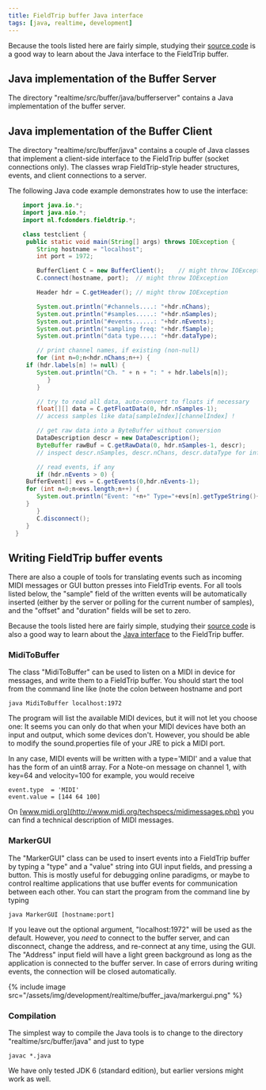 ```yaml
---
title: FieldTrip buffer Java interface
tags: [java, realtime, development]
---
```


Because the tools listed here are fairly simple, studying their [source code](http://code.google.com/p/fieldtrip/source/browse/trunk/realtime/src/buffer/java) is a good way to learn about the Java interface to the FieldTrip buffer.

## Java implementation of the Buffer Server

The directory "realtime/src/buffer/java/bufferserver" contains a Java implementation of the buffer server.

## Java implementation of the Buffer Client

The directory "realtime/src/buffer/java" contains a couple of Java classes that implement a client-side interface to the FieldTrip buffer (socket connections only). The classes wrap FieldTrip-style header structures, events, and client connections to a server.

The following Java code example demonstrates how to use the interface:

```java
    import java.io.*;
    import java.nio.*;
    import nl.fcdonders.fieldtrip.*;

    class testclient {
     public static void main(String[] args) throws IOException {
        String hostname = "localhost";
        int port = 1972;

        BufferClient C = new BufferClient();    // might throw IOException
        C.connect(hostname, port);  // might throw IOException

        Header hdr = C.getHeader(); // might throw IOException

        System.out.println("#channels....: "+hdr.nChans);
        System.out.println("#samples.....: "+hdr.nSamples);
        System.out.println("#events......: "+hdr.nEvents);
        System.out.println("sampling freq: "+hdr.fSample);
        System.out.println("data type....: "+hdr.dataType);

        // print channel names, if existing (non-null)
        for (int n=0;n<hdr.nChans;n++) {
     if (hdr.labels[n] != null) {
        System.out.println("Ch. " + n + ": " + hdr.labels[n]);
           }
        }

        // try to read all data, auto-convert to floats if necessary
        float[][] data = C.getFloatData(0, hdr.nSamples-1);
        // access samples like data[sampleIndex][channelIndex] !

        // get raw data into a ByteBuffer without conversion
        DataDescription descr = new DataDescription();
        ByteBuffer rawBuf = C.getRawData(0, hdr.nSamples-1, descr);
        // inspect descr.nSamples, descr.nChans, descr.dataType for info on data

        // read events, if any
        if (hdr.nEvents > 0) {
     BufferEvent[] evs = C.getEvents(0,hdr.nEvents-1);
     for (int n=0;n<evs.length;n++) {
        System.out.println("Event: "+n+" Type="+evs[n].getTypeString()+" Value="+evs[n].getValueString());
     }
        }
        C.disconnect();
     }
  }
```

## Writing FieldTrip buffer events

There are also a couple of tools for translating events such as incoming MIDI messages or GUI button presses into FieldTrip events. For all tools listed below, the "sample" field of the written events will be automatically inserted (either by the server or polling for the current number of samples), and the "offset" and "duration" fields will be set to zero.

Because the tools listed here are fairly simple, studying their [source code](http://code.google.com/p/fieldtrip/source/browse/trunk/realtime/src/buffer/java) is also a good way to learn about the [Java interface](/development/realtime/buffer_java) to the FieldTrip buffer.

### MidiToBuffer

The class "MidiToBuffer" can be used to listen on a MIDI in device for messages, and write them to a FieldTrip buffer. You should start the tool from the command line like (note the colon between hostname and port

    java MidiToBuffer localhost:1972

The program will list the available MIDI devices, but it will not let you choose one: It seems you can only do that when your MIDI devices have both an input and output, which some devices don't. However, you should be able to modify the sound.properties file of your JRE to pick a MIDI port.

In any case, MIDI events will be written with a type='MIDI' and a value that has the form of an uint8 array. For a Note-on message on channel 1, with key=64 and velocity=100 for example, you would receive

    event.type  = 'MIDI'
    event.value = [144 64 100]

On [www.midi.org](http://www.midi.org/techspecs/midimessages.php) you can find a technical description of MIDI messages.

### MarkerGUI

The "MarkerGUI" class can be used to insert events into a FieldTrip buffer by typing a "type" and a "value" string into GUI input fields, and pressing a button. This is mostly useful for debugging online paradigms, or maybe to control realtime applications that use buffer events for communication between each other. You can start the program from the command line by typing

    java MarkerGUI [hostname:port]

If you leave out the optional argument, "localhost:1972" will be used as the default. However, you _need_ to connect to the buffer server, and can disconnect, change the address, and re-connect at any time, using the GUI. The "Address" input field will have a light green background as long as the application is connected to the buffer server. In case of errors during writing events, the connection will be closed automatically.

{% include image src="/assets/img/development/realtime/buffer_java/markergui.png" %}

### Compilation

The simplest way to compile the Java tools is to change to the directory "realtime/src/buffer/java" and just to type

    javac *.java

We have only tested JDK 6 (standard edition), but earlier versions might work as well.
